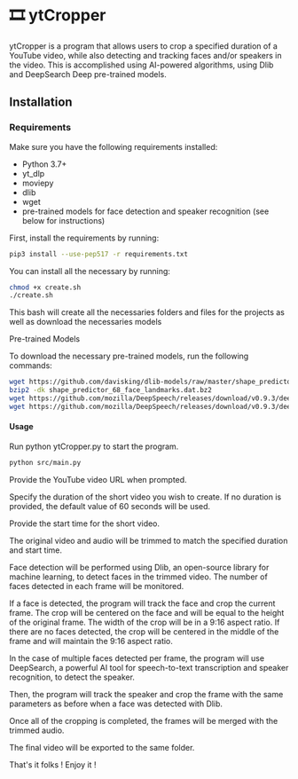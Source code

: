 # 🎞 ytCropper

ytCropper is a program that allows users to crop a specified duration of a YouTube video, while also detecting and tracking faces and/or speakers in the video. This is accomplished using AI-powered algorithms, using Dlib and DeepSearch Deep pre-trained models.

## Installation

### Requirements

Make sure you have the following requirements installed:

- Python 3.7+
- yt_dlp
- moviepy
- dlib
- wget
- pre-trained models for face detection and speaker recognition (see below for instructions)

First, install the requirements by running:

```bash
pip3 install --use-pep517 -r requirements.txt
```

You can install all the necessary by running:

```bash
chmod +x create.sh
./create.sh
```

This bash will create all the necessaries folders and files for the projects as well as download the necessaries models

Pre-trained Models

To download the necessary pre-trained models, run the following commands:

```bash
wget https://github.com/davisking/dlib-models/raw/master/shape_predictor_68_face_landmarks.dat.bz2
bzip2 -dk shape_predictor_68_face_landmarks.dat.bz2
wget https://github.com/mozilla/DeepSpeech/releases/download/v0.9.3/deepspeech-0.9.3-models.pbmm
wget https://github.com/mozilla/DeepSpeech/releases/download/v0.9.3/deepspeech-0.9.3-models.scorer
```



#### Usage
Run python ytCropper.py to start the program.

```bash
python src/main.py
```

Provide the YouTube video URL when prompted.

Specify the duration of the short video you wish to create. If no duration is provided, the default value of 60 seconds will be used.

Provide the start time for the short video.

The original video and audio will be trimmed to match the specified duration and start time.

Face detection will be performed using Dlib, an open-source library for machine learning, to detect faces in the trimmed video. The number of faces detected in each frame will be monitored.

If a face is detected, the program will track the face and crop the current frame. The crop will be centered on the face and will be equal to the height of the original frame. The width of the crop will be in a 9:16 aspect ratio. If there are no faces detected, the crop will be centered in the middle of the frame and will maintain the 9:16 aspect ratio.

In the case of multiple faces detected per frame, the program will use DeepSearch, a powerful AI tool for speech-to-text transcription and speaker recognition, to detect the speaker. 

Then, the program will track the speaker and crop the frame with the same parameters as before when a face was detected with Dlib.

Once all of the cropping is completed, the frames will be merged with the trimmed audio.

The final video will be exported to the same folder.

That's it folks ! Enjoy it ! 
